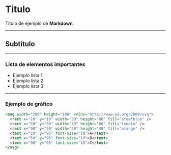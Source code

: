 # Titulo

Titulo de ejemplo de **Markdown**.

---

## Subtitulo

---

### Lista de elementos importantes

- Ejemplo lista 1
- Ejemplo lista 2
- Ejemplo lista 3

---

### Ejemplo de gráfico

```html
<svg width="200" height="100" xmlns="http://www.w3.org/2000/svg">
  <rect x="10" y="10" width="30" height="80" fill="steelblue" />
  <rect x="50" y="30" width="30" height="60" fill="tomato" />
  <rect x="90" y="50" width="30" height="40" fill="orange" />
  <text x="10" y="95" font-size="10">A</text>
  <text x="50" y="95" font-size="10">B</text>
  <text x="90" y="95" font-size="10">C</text>
</svg>

